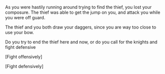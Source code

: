 As you were hastily running around trying to find the thief, you lost your composure. The thief was able to get the jump on you, and attack you while you were off guard.

The thief and you both draw your daggers, since you are way too close to use your bow.

Do you try to end the thief here and now, or do you call for the knights and fight defensive

[Fight offensively]

[Fight defensively]
